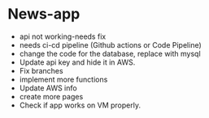 # News-app

- api not working-needs fix
- needs ci-cd pipeline (Github actions or Code Pipeline)
- change the code for the database, replace with mysql
- Update api key and hide it in AWS.
- Fix branches
- implement more functions
- Update AWS info
- create more pages
- Check if app works on VM properly.
